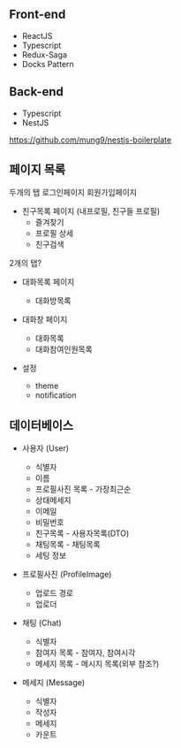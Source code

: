 


## Front-end
- ReactJS
- Typescript
- Redux-Saga
- Docks Pattern




## Back-end
- Typescript
- NestJS

https://github.com/mung9/nestjs-boilerplate


## 페이지 목록

두개의 탭
로그인페이지
회원가입페이지



* 친구목록 페이지 (내프로필, 친구들 프로필)
  * 즐겨찾기
  * 프로필 상세
  * 친구검색


2개의 탭?
* 대화목록 페이지
  * 대화방목록
* 대화창 페이지
  * 대화목록
  * 대화참여인원목록

* 설정
  * theme
  * notification


## 데이터베이스

* 사용자 (User)
  * 식별자
  * 이름
  * 프로필사진 목록 - 가장최근순
  * 상태메세지
  * 이메일
  * 비밀번호
  * 친구목록 - 사용자목록(DTO)
  * 채팅목록 - 채팅목록
  * 세팅 정보

* 프로필사진 (ProfileImage)
  * 업로드 경로
  * 업로더

* 채팅 (Chat)
  * 식별자
  * 참여자 목록 - 참여자, 참여시각
  * 메세지 목록 - 메시지 목록(외부 참조?)

* 메세지 (Message)
  * 식별자
  * 작성자
  * 메세지
  * 카운트











